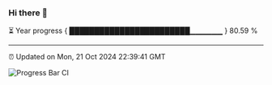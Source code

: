 ### Hi there 👋

⏳ Year progress { ████████████████████████▁▁▁▁▁▁ } 80.59 %

---

⏰ Updated on Mon, 21 Oct 2024 22:39:41 GMT

![Progress Bar CI](https://github.com/IshwaranRudhara/GIT-ACTION/workflows/Progress%20Bar%20CI/badge.svg)
